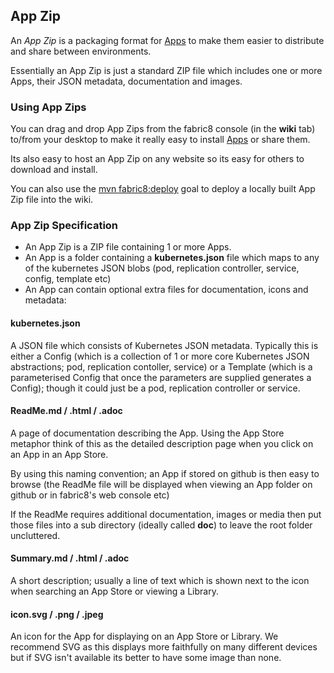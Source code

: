 ## App Zip

An _App Zip_ is a packaging format for [Apps](apps.html) to make them easier to distribute and share between environments.

Essentially an App Zip is just a standard ZIP file which includes one or more Apps, their JSON metadata, documentation and images.

### Using App Zips

You can drag and drop App Zips from the fabric8 console (in the **wiki** tab) to/from your desktop to make it really easy to install [Apps](apps.html) or share them.

Its also easy to host an App Zip on any website so its easy for others to download and install.

You can also use the [mvn fabric8:deploy](mavenPlugin.html#deploying) goal to deploy a locally built App Zip file into the wiki.

### App Zip Specification

* An App Zip is a ZIP file containing 1 or more Apps.
* An App is a folder containing a **kubernetes.json** file which maps to any of the kubernetes JSON blobs (pod, replication controller, service, config, template etc)
* An App can contain optional extra files for documentation, icons and metadata:

#### kubernetes.json

A JSON file which consists of Kubernetes JSON metadata. Typically this is either a Config (which is a collection of 1 or more core Kubernetes JSON abstractions; pod, replication contoller, service) or a Template (which is a parameterised Config that once the parameters are supplied generates a Config); though it could just be a pod, replication controller or service.

#### ReadMe.md / .html / .adoc

A page of documentation describing the App. Using the App Store metaphor think of this as the detailed description page when you click on an App in an App Store.

By using this naming convention; an App if stored on github is then easy to browse (the ReadMe file will be displayed when viewing an App folder on github or in fabric8's web console etc)

If the ReadMe requires additional documentation, images or media then put those files into a sub directory (ideally called **doc**) to leave the root folder uncluttered.

#### Summary.md / .html / .adoc

A short description; usually a line of text which is shown next to the icon when searching an App Store or viewing a Library.

#### icon.svg / .png / .jpeg

An icon for the App for displaying on an App Store or Library. We recommend SVG as this displays more faithfully on many different devices but if SVG isn't available its better to have some image than none.

